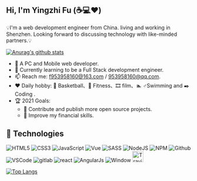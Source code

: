 ## Hi, I'm Yingzhi Fu (☕💻❤️)
💡I'm a web development engineer from China. living and working in Shenzhen. Looking forward to discussing technology with like-minded partners.💡

[![Anurag's github stats](https://github-readme-stats.vercel.app/api?username=fuyz&theme=vue&show_icons=true&count_private=true)](https://github.com/fuyz/github-readme-stats)

- 🔭  A PC and Mobile web developer.
- 🌱  Currently learning to be a Full Stack development engineer.
- 📫  Reach me: f953958160@163.com / 953958160@qq.com.
- ❤️  Daily hobby: 🏀  Basketball、💪 Fitness、🎞️ film、🏊‍ ♂️Swimming and ✒️ Coding .
- 🏆  2021 Goals:
    - 📅 Contribute and publish more open source projects.
    - 📅 Improve my financial skills.

## 🔧 Technologies
![HTML5](https://camo.githubusercontent.com/4661eb242594e5ba394eb5a20f24a46776f187304d50ad690105b99178d2e3c3/68747470733a2f2f696d672e69636f6e73382e636f6d2f636f6c6f722f33302f68746d6c2d352e706e67)
![CSS3](https://camo.githubusercontent.com/4fdeab7e775dbfb1cca495f10c5847f005054e55e6b91baa2ae09153ccf09d98/68747470733a2f2f696d672e69636f6e73382e636f6d2f636f6c6f722f33302f637373332e706e67)
![JavaScript](https://camo.githubusercontent.com/97cf4f8a9d6cc9cc3e930804c2819825bfb6dce51799d4ccecfc5bf766030a9a/68747470733a2f2f696d672e69636f6e73382e636f6d2f636f6c6f722f33302f6a6176617363726970742e706e67)
![Vue](https://camo.githubusercontent.com/d774a7620dfa4ac47016b00b926d2cb8ad92fe81929a429d9f192eb199ace1ea/68747470733a2f2f696d672e69636f6e73382e636f6d2f636f6c6f722f33302f7675652d6a732e706e67)
![SASS](https://camo.githubusercontent.com/6ad86fb32b7869535fbb7c0b0bc2d1f7a21294f991936b0ccdbdaa98e5ea3e2d/68747470733a2f2f696d672e69636f6e73382e636f6d2f636f6c6f722f33302f736173732e706e67)
![NodeJS](https://camo.githubusercontent.com/81f543ea1060080eb238ea885f538a097943a9b3ba30e8de5cd3dd3d53bc76e4/68747470733a2f2f696d672e69636f6e73382e636f6d2f636f6c6f722f33302f6e6f64656a732e706e67)
![NPM](https://camo.githubusercontent.com/898b8f22f0aa6342c492faac0a0e280f217281d2819d9b7231e5ed0f32b02663/68747470733a2f2f696d672e69636f6e73382e636f6d2f636f6c6f722f33302f6e706d2e706e67)
![Github](https://camo.githubusercontent.com/627ffcf2df11c68d27d93aeee49955e9d4ce14ef304b8d725872d8a966fea9d1/68747470733a2f2f696d672e69636f6e73382e636f6d2f6d6174657269616c2d6f75746c696e65642f33302f6769746875622e706e67)
![VSCode](https://camo.githubusercontent.com/ff2725410fd26b91a5539552d4c74e14a0ee6f83053f8c6b3d13815d1602188a/68747470733a2f2f696d672e69636f6e73382e636f6d2f636f6c6f722f33302f76697375616c2d73747564696f2d636f64652d323031392e706e67)
![gitlab](https://camo.githubusercontent.com/3717b27c1e565195f0d0aefab75c5bd69a8c0abcd6211222a37fa1c65baedc53/68747470733a2f2f696d672e69636f6e73382e636f6d2f636f6c6f722f33302f6769742e706e67)
![react](https://camo.githubusercontent.com/8e9c6ff9a7a9aac5b41dd49c78f03383e34c46d3bbf1dc92cb8dc5625213f637/68747470733a2f2f696d672e69636f6e73382e636f6d2f636f6c6f722f33302f72656163742d6e61746976652e706e67)
![AngularJs](https://camo.githubusercontent.com/7867f3f400cda037ff2fe8ede4baecb280823f950c86e728b2fdab48e71d2aad/68747470733a2f2f696d672e69636f6e73382e636f6d2f636f6c6f722f33302f616e67756c61726a732e706e67)
![Window](https://camo.githubusercontent.com/1d3ac37d20c0c66419bacaedb107d28f62ad1ae15bb268fbfa04aa0fd12cb59f/68747470733a2f2f696d672e69636f6e73382e636f6d2f636f6c6f722f33302f77696e646f77732d31302e706e67)
<img src="https://avatars.githubusercontent.com/u/33116358?s=64&v=4" width="30px" title="Travis CI" atl="Travis CI">

[![Top Langs](https://github-readme-stats.vercel.app/api/top-langs/?username=fuyz&layout=compact)](https://github.com/fuyz)


<!--
**fuyz/fuyz** is a ✨ _special_ ✨ repository because its `README.md` (this file) appears on your GitHub profile.

Here are some ideas to get you started:

- 🔭 I’m currently working on ...
- 🌱 I’m currently learning ...
- 👯 I’m looking to collaborate on ...
- 🤔 I’m looking for help with ...
- 💬 Ask me about ...
- 📫 How to reach me: ...
- 😄 Pronouns: ...
- ⚡ Fun fact: ...
-->
